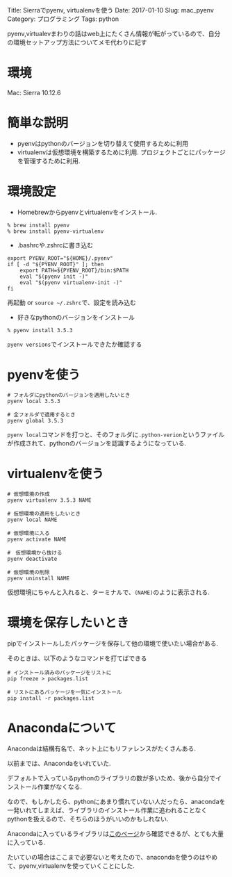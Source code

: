 Title: Sierraでpyenv, virtualenvを使う
Date: 2017-01-10
Slug: mac_pyenv
Category: プログラミング
Tags: python

pyenv,virtualevまわりの話はweb上にたくさん情報が転がっているので、自分の環境セットアップ方法についてメモ代わりに記す

# 環境
Mac: Sierra 10.12.6

# 簡単な説明

* pyenvはpythonのバージョンを切り替えて使用するために利用
* virtualenvは仮想環境を構築するために利用. プロジェクトごとにパッケージを管理するために利用.

# 環境設定

* Homebrewからpyenvとvirtualenvをインストール.

```
% brew install pyenv
% brew install pyenv-virtualenv
```

* .bashrcや.zshrcに書き込む

```
export PYENV_ROOT="${HOME}/.pyenv"
if [ -d "${PYENV_ROOT}" ]; then
    export PATH=${PYENV_ROOT}/bin:$PATH
    eval "$(pyenv init -)"
    eval "$(pyenv virtualenv-init -)"
fi
```

再起動 or `source ~/.zshrc`で、設定を読み込む

* 好きなpythonのバージョンをインストール

```
% pyenv install 3.5.3
```

`pyenv versions`でインストールできたか確認する

# pyenvを使う

```
# フォルダにpythonのバージョンを適用したいとき
pyenv local 3.5.3

# 全フォルダで適用するとき
pyenv global 3.5.3

```

`pyenv local`コマンドを打つと、そのフォルダに`.python-verion`というファイルが作成されて、pythonのバージョンを認識するようになっている.

# virtualenvを使う

```
# 仮想環境の作成
pyenv virtualenv 3.5.3 NAME

# 仮想環境の適用をしたいとき
pyenv local NAME

# 仮想環境に入る
pyenv activate NAME

#　仮想環境から抜ける
pyenv deactivate

# 仮想環境の削除
pyenv uninstall NAME
```

仮想環境にちゃんと入れると、ターミナルで、`(NAME)`のように表示される.

# 環境を保存したいとき

pipでインストールしたパッケージを保存して他の環境で使いたい場合がある.

そのときは、以下のようなコマンドを打てばできる

```
# インストール済みのパッケージをリストに
pip freeze > packages.list

# リストにあるパッケージを一気にインストール
pip install -r packages.list
```

# Anacondaについて

Anacondaは結構有名で、ネット上にもリファレンスがたくさんある.

以前までは、Anacondaをいれていた.

デフォルトで入っているpythonのライブラリの数が多いため、後から自分でインストール作業がなくなる.

なので、もしかしたら、pythonにあまり慣れていない人だったら、anacondaを一発いれてしまえば、ライブラリのインストール作業に追われることなくpythonを扱えるので、そちらのほうがいいのかもしれない.

Anacondaに入っているライブラリは[このページ](https://docs.continuum.io/anaconda/packages/pkg-docs)から確認できるが、とても大量に入っている.

たいていの場合はここまで必要ないと考えたので、anacondaを使うのはやめて、pyenv,virtualenvを使っていくことにした.
